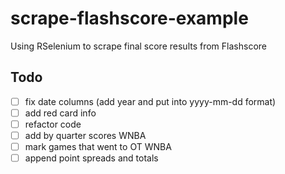 # scrape-flashscore-example
Using RSelenium to scrape final score results from Flashscore

## Todo

- [ ] fix date columns (add year and put into yyyy-mm-dd format)
- [ ] add red card info
- [ ] refactor code
- [ ] add by quarter scores WNBA
- [ ] mark games that went to OT WNBA
- [ ] append point spreads and totals